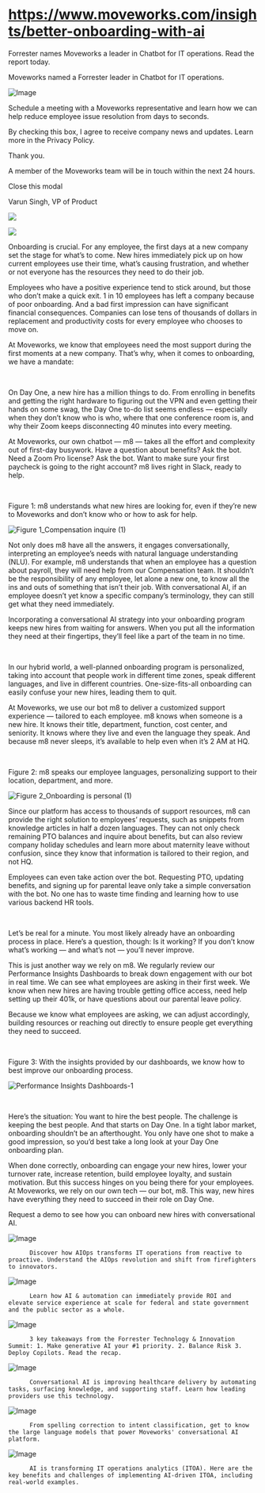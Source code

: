 # https://www.moveworks.com/insights/better-onboarding-with-ai

Forrester names Moveworks a leader in Chatbot for IT operations. Read the report today.

Moveworks named a Forrester leader in Chatbot for IT operations. 

![Image](https://www.moveworks.com/hubfs/img/site/qr-demo.png)

Schedule a meeting with a Moveworks representative and learn how we can help reduce employee issue resolution from days to seconds.

By checking this box, I agree to receive company news and updates. Learn more in the Privacy Policy.

Thank you.

A member of the Moveworks team will be in touch within the next 24 hours.



  Close this modal
  



Varun Singh, VP of Product


![](https://www.moveworks.com/hubfs/Onboarding%20with%20Moveworks.jpeg)

![](https://www.moveworks.com/hubfs/Onboarding%20with%20Moveworks.jpeg)

Onboarding is crucial. For any employee, the first days at a new company set the stage for what’s to come. New hires immediately pick up on how current employees use their time, what’s causing frustration, and whether or not everyone has the resources they need to do their job.

Employees who have a positive experience tend to stick around, but those who don’t make a quick exit. 1 in 10 employees has left a company because of poor onboarding. And a bad first impression can have significant financial consequences. Companies can lose tens of thousands of dollars in replacement and productivity costs for every employee who chooses to move on.

At Moveworks, we know that employees need the most support during the first moments at a new company. That’s why, when it comes to onboarding, we have a mandate:

 

On Day One, a new hire has a million things to do. From enrolling in benefits and getting the right hardware to figuring out the VPN and even getting their hands on some swag, the Day One to-do list seems endless — especially when they don’t know who is who, where that one conference room is, and why their Zoom keeps disconnecting 40 minutes into every meeting.

At Moveworks, our own chatbot — m8 — takes all the effort and complexity out of first-day busywork. Have a question about benefits? Ask the bot. Need a Zoom Pro license? Ask the bot. Want to make sure your first paycheck is going to the right account? m8 lives right in Slack, ready to help.

 

Figure 1: m8 understands what new hires are looking for, even if they’re new to Moveworks and don’t know who or how to ask for help.

![Figure 1_Compensation inquire (1)](https://www.moveworks.com/hs-fs/hubfs/Figure%201_Compensation%20inquire%20(1).png?noresize&width=557&name=Figure%201_Compensation%20inquire%20(1).png)

Not only does m8 have all the answers, it engages conversationally, interpreting an employee’s needs with natural language understanding (NLU). For example, m8 understands that when an employee has a question about payroll, they will need help from our Compensation team. It shouldn’t be the responsibility of any employee, let alone a new one, to know all the ins and outs of something that isn’t their job. With conversational AI, if an employee doesn’t yet know a specific company’s terminology, they can still get what they need immediately. 

Incorporating a conversational AI strategy into your onboarding program keeps new hires from waiting for answers. When you put all the information they need at their fingertips, they’ll feel like a part of the team in no time.

 

In our hybrid world, a well-planned onboarding program is personalized, taking into account that people work in different time zones, speak different languages, and live in different countries. One-size-fits-all onboarding can easily confuse your new hires, leading them to quit. 

At Moveworks, we use our bot m8 to deliver a customized support experience — tailored to each employee. m8 knows when someone is a new hire. It knows their title, department, function, cost center, and seniority. It knows where they live and even the language they speak. And because m8 never sleeps, it’s available to help even when it’s 2 AM at HQ.

 

Figure 2: m8 speaks our employee languages, personalizing support to their location, department, and more. 

![Figure 2_Onboarding is personal (1)](https://www.moveworks.com/hs-fs/hubfs/Figure%202_Onboarding%20is%20personal%20(1).png?noresize&width=557&name=Figure%202_Onboarding%20is%20personal%20(1).png)

Since our platform has access to thousands of support resources, m8 can provide the right solution to employees’ requests, such as snippets from knowledge articles in half a dozen languages. They can not only check remaining PTO balances and inquire about benefits, but can also review company holiday schedules and learn more about maternity leave without confusion, since they know that information is tailored to their region, and not HQ.

Employees can even take action over the bot. Requesting PTO, updating benefits, and signing up for parental leave only take a simple conversation with the bot. No one has to waste time finding and learning how to use various backend HR tools.

 

Let’s be real for a minute. You most likely already have an onboarding process in place. Here’s a question, though: Is it working? If you don’t know what’s working — and what’s not — you’ll never improve.

This is just another way we rely on m8. We regularly review our Performance Insights Dashboards to break down engagement with our bot in real time. We can see what employees are asking in their first week. We know when new hires are having trouble getting office access, need help setting up their 401k, or have questions about our parental leave policy. 

Because we know what employees are asking, we can adjust accordingly, building resources or reaching out directly to ensure people get everything they need to succeed.

 

Figure 3: With the insights provided by our dashboards, we know how to best improve our onboarding process.

![Performance Insights Dashboards-1](https://www.moveworks.com/hs-fs/hubfs/Performance%20Insights%20Dashboards-1.jpeg?width=664&name=Performance%20Insights%20Dashboards-1.jpeg)

 

Here’s the situation: You want to hire the best people. The challenge is keeping the best people. And that starts on Day One. In a tight labor market, onboarding shouldn’t be an afterthought. You only have one shot to make a good impression, so you’d best take a long look at your Day One onboarding plan.

When done correctly, onboarding can engage your new hires, lower your turnover rate, increase retention, build employee loyalty, and sustain motivation. But this success hinges on you being there for your employees. At Moveworks, we rely on our own tech — our bot, m8. This way, new hires have everything they need to succeed in their role on Day One.

Request a demo to see how you can onboard new hires with conversational AI.

![Image](https://www.moveworks.com/hs-fs/hubfs/AIOps-featured-image.png?length=50&name=AIOps-featured-image.png)


          Discover how AIOps transforms IT operations from reactive to proactive. Understand the AIOps revolution and shift from firefighters to innovators.
        

![Image](https://www.moveworks.com/hs-fs/hubfs/Public-Sector-Convo-AI.png?length=50&name=Public-Sector-Convo-AI.png)


          Learn how AI & automation can immediately provide ROI and elevate service experience at scale for federal and state government and the public sector as a whole.
        

![Image](https://www.moveworks.com/hs-fs/hubfs/Forrester%20T%26I%20%281%29.png?length=50&name=Forrester%20T&I%20%281%29.png)


          3 key takeaways from the Forrester Technology & Innovation Summit: 1. Make generative AI your #1 priority. 2. Balance Risk 3. Deploy Copilots. Read the recap.
        

![Image](https://www.moveworks.com/hs-fs/hubfs/healthcare-test.png?length=50&name=healthcare-test.png)


          Conversational AI is improving healthcare delivery by automating tasks, surfacing knowledge, and supporting staff. Learn how leading providers use this technology.
        

![Image](https://www.moveworks.com/hs-fs/hubfs/Moveworks_LLM_Feature.png?length=50&name=Moveworks_LLM_Feature.png)


          From spelling correction to intent classification, get to know the large language models that power Moveworks' conversational AI platform.
        

![Image](https://www.moveworks.com/hs-fs/hubfs/ITOA_feature.png?length=50&name=ITOA_feature.png)


          AI is transforming IT operations analytics (ITOA). Here are the key benefits and challenges of implementing AI-driven ITOA, including real-world examples.
        

